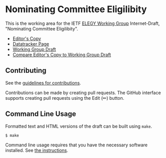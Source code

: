 # Nominating Committee Eligilibity

This is the working area for the IETF [ELEGY Working Group](https://datatracker.ietf.org/wg/elegy/documents/) Internet-Draft, "Nominating Committee Eligilibity".

* [Editor's Copy](https://ietf-wg-elegy.github.io/rfc8989bis/#go.draft-ietf-elegy-rfc8989bis.html)
* [Datatracker Page](https://datatracker.ietf.org/doc/draft-ietf-elegy-rfc8989bis)
* [Working Group Draft](https://datatracker.ietf.org/doc/html/draft-ietf-elegy-rfc8989bis)
* [Compare Editor's Copy to Working Group Draft](https://ietf-wg-elegy.github.io/rfc8989bis/#go.draft-ietf-elegy-rfc8989bis.diff)


## Contributing

See the
[guidelines for contributions](https://github.com/ietf-wg-elegy/rfc8989bis/blob/main/CONTRIBUTING.md).

Contributions can be made by creating pull requests.
The GitHub interface supports creating pull requests using the Edit (✏) button.


## Command Line Usage

Formatted text and HTML versions of the draft can be built using `make`.

```sh
$ make
```

Command line usage requires that you have the necessary software installed.  See
[the instructions](https://github.com/martinthomson/i-d-template/blob/main/doc/SETUP.md).

